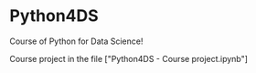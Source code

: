 # Python4DS

Course of Python for Data Science!

Course project in the file ["Python4DS - Course project.ipynb"]
